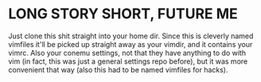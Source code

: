 # LONG STORY SHORT, FUTURE ME
Just clone this shit straight into your home dir. Since this is cleverly named vimfiles it'll be picked up straight away as your vimdir, and it contains your vimrc. Also your conemu settings, not that they have anything to do with vim (in fact, this was just a general settings repo before), but it was more convenient that way (also this had to be named vimfiles for hacks).
